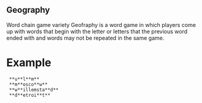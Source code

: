  ## Geography

 Word chain game variety 
 Geofraphy is a word game in which players come up with words that begin with the letter or letters that the previous word ended with and words may not be repeated in the same game.

 # Example 
```
 **u**l**m**
 **m**osco**w**
 **w**illemsta**d**
 **d**etroi**t**
```